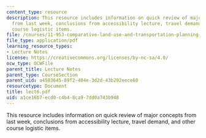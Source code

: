 ```yaml
---
content_type: resource
description: This resource includes information on quick review of major concepts
  from last week, conclusions from accessibility lecture, travel demand, and other
  course logistic items.
file: /courses/11-953-comparative-land-use-and-transportation-planning-spring-2006/a1ce16b7ecd0c4b48ca97dd0a743b948_lect6.pdf
file_type: application/pdf
learning_resource_types:
- Lecture Notes
license: https://creativecommons.org/licenses/by-nc-sa/4.0/
ocw_type: OCWFile
parent_title: Lecture Notes
parent_type: CourseSection
parent_uid: a4583645-89f2-404e-3d2d-43b292eece60
resourcetype: Document
title: lect6.pdf
uid: a1ce16b7-ecd0-c4b4-8ca9-7dd0a743b948
---
```

This resource includes information on quick review of major concepts from last week, conclusions from accessibility lecture, travel demand, and other course logistic items.